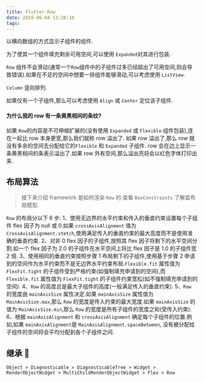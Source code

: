 ```yaml
---
title: Flutter-Row
date: 2019-06-04 13:28:18
tags:
---
```


以横向数组的方式显示子组件的组件.
<!-- more -->
为了使其一个组件填充剩余可用空间,可以使用 `Expanded`对其进行包装.

`Row` 组件不会滑动(通常一个`Row`组件中的子组件过多已经超出了可用空间,则会导致错误).如果在不足的空间中想要一排组件能够滑动,可以考虑使用 `ListView`.

`Column` 竖向排列.

如果仅有一个子组件,那么可以考虑使用 `Align` 或 `Center` 定位该子组件.

#### 为什么我的 row 有一条黄黑相间的条纹?

如果 `Row`的内容是不可伸缩扩展的(没有使用 `Expanded` 或 `Flexible` 组件包装),连在一起比 row 本身更宽,那么我们就称 row 溢出了.
如果 row 溢出了,那么 row 就没有多余的空间去分配给它的`Flexible` 和 `Expanded` 子组件. row 会在边上显示一条黄黑相间的条表示溢出了.如果 row 外有空间,那么溢出亮将会以红色字体打印出来.

## 布局算法

> 接下来介绍 framework 是如何渲染 `Row` 的.查看 `BoxConstraints` 了解盒布局模型.

`Row` 的布局分以下 6 步:
1、使用无边界的水平约束和传入的垂直约束设置每个子组件 flex 因子为 null 或 0.如果 `crossAxisAlignment` 值为 `CrossAxisAlignment.stetch`,使用满足传入的垂直约束的最大高度而不是使用准确的垂直约束.
2、对非 0 flex 因子的子组件,按照其 flex 因子将剩下的水平空间分割.如一个 flex 因子为 2.0 的子组件在水平空间上将比 flex 因子是 1.0 的子组件宽 2 倍.
3、使用相同的垂直约束按照步骤 1 布局剩下的子组件,使用基于步骤 2 申请到的空间作为水平约束而不是无边界水平约束布局.`Flexible.fit` 属性值为 `FlexFit.tight` 的子组件受到严格约束(如强制填充申请到的空间),而 `Flexible.fit` 属性值为 `FlexFit.tight` 的子组件约束宽松(如不强制填充申请到的空间).
4、`Row` 的高度总是最大子组件的高度(一般满足传入的垂直约束).
5、`Row` 的宽度由 `mainAxisSize` 属性决定.如果 `mainAxisSize` 属性值为 `MainAxisSize.max`,那么 `Row` 的宽度是传入约束的最大宽度.如果 `mainAxisSize` 的值为 `MainAxisSize.min`,那么 `Row` 的宽度是所有子组件的宽度之和(受传入约束).
6、根据 `mainAxisAlignment` 和 `crossAxisAlignment` 确定每个子组件的位置.例如,如果 `mainAxisAlignment`是 `MainAxisAlignment.spaceBetween`,
没有被分配给子组件的空间将会平均分配到各个子组件之间.

## 继承 🌲

`Object > Diagnosticable > DiagnosticableTree > Widget > RenderObjectWidget > MultiChildRenderObjectWidget > Flex > Row`
